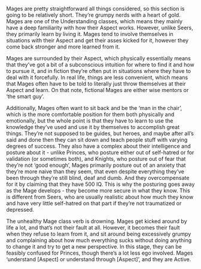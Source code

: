 Mages are pretty straightforward all things considered, so this section is going to be relatively short. They’re grumpy nerds with a heart of gold. Mages are one of the Understanding classes, which means they mainly have a deep familiarity with how their Aspect works. However, unlike Seers, they primarily learn by living it. Mages tend to involve themselves in situations with their Aspect and get their asses kicked for it, however they come back stronger and more learned from it. 

Mages are surrounded by their Aspect, which physically essentially means that they’ve got a bit of a subconscious intuition for where to find it and how to pursue it, and in fiction they’re often put in situations where they have to deal with it forcefully. In real life, things are less convenient, which means that Mages often have to be told to literally just throw themselves at their Aspect and learn. On that note, fictional Mages are either wise mentors or ‘the smart guy’.

Additionally, Mages often want to sit back and be the ‘man in the chair’, which is the more comfortable position for them both physically and emotionally, but the whole point is that they have to learn to use the knowledge they’ve used and use it by themselves to accomplish great things. They’re not supposed to be guides, but heroes, and maybe after all’s said and done then they can sit down and teach people stuff with varying degrees of success. They also have a complex about their intelligence  and posture about it - unlike Princes, who posture either out of self-hatred or for validation (or sometimes both), and Knights, who posture out of fear that they’re not ‘good enough’, Mages primarily posture out of an anxiety that they’re more naive than they seem, that even despite everything they’ve been through they’re still blind, deaf and dumb. And they overcompensate for it by claiming that they have 500 IQ. This is why the posturing goes away as the Mage develops - they become more secure in what they know. This is different from Seers, who are usually realistic about how much they know and have very little self-hatred on that part if they’re not traumatized or depressed.

The unhealthy Mage class verb is drowning. Mages get kicked around by life a lot, and that’s not their fault at all. However, it becomes their fault when they refuse to learn from it, and sit around being excessively grumpy and complaining about how much everything sucks without doing anything to change it and try to get a new perspective. In this stage, they can be feasibly confused for Princes, though there’s a lot less ego involved.
Mages ‘understand [Aspect] or understand through [Aspect]’, and they are Active.
